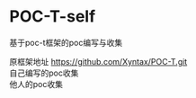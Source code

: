 # POC-T-self

基于poc-t框架的poc编写与收集  

原框架地址 https://github.com/Xyntax/POC-T.git  
自己编写的poc收集  
他人的poc收集  


